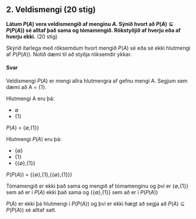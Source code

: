 ## 2. Veldismengi (20 stig)

**Látum $P(A)$ vera veldismengið af menginu $A$. Sýnið hvort að $P(A) \subseteq P(P(A))$ sé
alltaf það sama og tómamengið. Rökstyðjið af hverju eða af hverju ekki.** (20 stig)

Skýrið ítarlega með röksemdum hvort mengið $P(A)$ sé eða sé ekki hlutmengi af $P(P(A))$. Notið
dæmi til að styðja röksemdir ykkar.

#### Svar

Veldismengi $P(A)$ er mengi allra hlutmengra af gefnu mengi A.
Segjum sem dæmi að A = {1}.

Hlutmengi A eru þá:
- ∅
- {1}

$P(A)$ = {∅,{1}}

Hlutmengi $P(A)$ eru þá:
- {∅}
- {1}
- {{∅},{1}}

$P(P(A))$ = {{∅},{1},{{∅},{1}}}

Tómamengið er ekki það sama og mengið af tómamenginu og því er {∅,{1}} sem að er í $P(A)$ ekki það sama og {{∅},{1}} sem að er í $P(P(A))$

$P(A)$ er ekki þá hlutmengi í $P(P(A))$ og því er ekki hægt að segja að $P(A) \subseteq P(P(A))$ sé alltaf satt.




